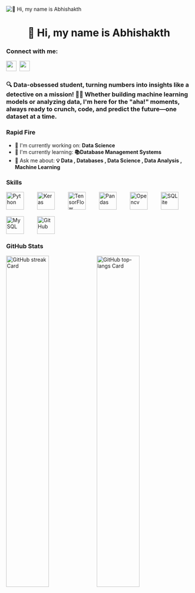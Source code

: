 ![👋 Hi, my name is Abhishakth](https://mir-s3-cdn-cf.behance.net/project_modules/max_1200/79731568097599.5b50bca477735.jpg)


<div id="toc">
  <ul align="center" style="list-style: none">
    <summary>
      <h1>
        👋 Hi, my name is Abhishakth
      </h1>
    </summary>
  </ul>
</div>

**<h3 align="left">Connect with me:</h3>** 
<p align="left"><a href="https://www.linkedin.com/in/d-abhishakth-a2b3a1245" target="_blank"><img src="https://img.shields.io/badge/LinkedIn-0077B5?style=for-the-badge&logo=linkedin&logoColor=white" height="28" style="margin-right: 4px"></a> <a href="https://github.com/Abhishakth007" target="_blank"><img src="https://img.shields.io/badge/GitHub-100000?style=for-the-badge&logo=github&logoColor=white" height="28" style="margin-right: 4px"></a></p>

 **<h3 align="left">🔍 Data-obsessed student, turning numbers into insights like a detective on a mission! 🕵️‍♂️ Whether building machine learning models or analyzing data, I'm here for the "aha!" moments, always ready to crunch, code, and predict the future—one dataset at a time.</h3>**

**<h3 align="left">Rapid Fire</h3>**

- 💼 I'm currently working on: **Data Science**
- 🌱 I'm currently learning: **📚Database Management Systems**
- 💬 Ask me about: **💡 Data , Databases , Data Science , Data Analysis , Machine Learning**

 **<h3 align="left">Skills</h3>**

<div style="display: flex; flex-wrap: wrap; gap: 18px; justify-content: left;"><img src="https://cdn.jsdelivr.net/gh/devicons/devicon/icons/python/python-original.svg" height="48" alt="Python" style="margin-right: 18px"> <img src="https://cdn.jsdelivr.net/gh/devicons/devicon@latest/icons/keras/keras-original-wordmark.svg" height="48" alt="Keras" style="margin-right: 18px"> <img src="https://cdn.jsdelivr.net/gh/devicons/devicon@latest/icons/tensorflow/tensorflow-original-wordmark.svg" height="48" alt="TensorFlow" style="margin-right: 18px"> <img src="https://cdn.jsdelivr.net/gh/devicons/devicon/icons/pandas/pandas-original-wordmark.svg" height="48" alt="Pandas" style="margin-right: 18px"> <img src="https://cdn.jsdelivr.net/gh/devicons/devicon@latest/icons/opencv/opencv-original-wordmark.svg" height="48" alt="Opencv" style="margin-right: 18px"> <img src="https://cdn.jsdelivr.net/gh/devicons/devicon@latest/icons/sqlite/sqlite-original-wordmark.svg" height="48" alt="SQLite" style="margin-right: 18px"> <img src="https://cdn.jsdelivr.net/gh/devicons/devicon@latest/icons/mysql/mysql-original-wordmark.svg" height="48" alt="MySQL" style="margin-right: 18px"> <img src="https://cdn.jsdelivr.net/gh/devicons/devicon@latest/icons/github/github-original-wordmark.svg" height="48" alt="GitHub" style="margin-right: 18px"></div>

 **<h3 align="left">GitHub Stats</h3>**

<p align="left">
  <img width="48%" src="https://streak-stats.demolab.com/?user=Abhishakth007&theme=radical&hide_border=false&date_format=M+j%5B%2C+Y%5D&mode=daily&hide_total_contributions=false&hide_current_streak=false&hide_longest_streak=false&card_height=200&exclude_days=Sun%2CMon%2CTue%2CWed%2CThu%2CFri%2CSat" alt="GitHub streak Card" />
  <img width="48%" src="https://github-readme-stats.vercel.app/api/top-langs?username=Abhishakth007&theme=solarized-light&hide_title=true&layout=donut-vertical&langs_count=5&hide_progress=false&card_width=400" alt="GitHub top-langs Card" />
</p>

